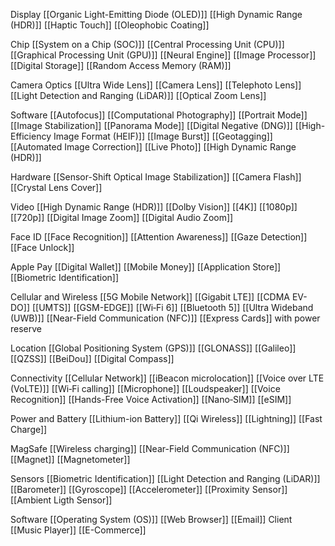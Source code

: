 
Display
	[[Organic Light-Emitting Diode (OLED)]]
	[[High Dynamic Range (HDR)]]
	[[Haptic Touch]]
	[[Oleophobic Coating]]

Chip
	[[System on a Chip (SOC)]]
	[[Central Processing Unit (CPU)]]
	[[Graphical Processing Unit (GPU)]]
	[[Neural Engine]]
	[[Image Processor]]
	[[Digital Storage]]
	[[Random Access Memory (RAM)]]

Camera
Optics
	[[Ultra Wide Lens]]
	[[Camera Lens]]
	[[Telephoto Lens]]
	[[Light Detection and Ranging (LiDAR)]]
	[[Optical Zoom Lens]]

Software
	[[Autofocus]]
	[[Computational Photography]]
	[[Portrait Mode]]
	[[Image Stabilization]]
	[[Panorama Mode]]
	[[Digital Negative (DNG)]]
	[[High-Efficiency Image Format (HEIF)]]
	[[Image Burst]]
	[[Geotagging]]
	[[Automated Image Correction]]
	[[Live Photo]]
	[[High Dynamic Range (HDR)]]

Hardware
	[[Sensor-Shift Optical Image Stabilization]]
	[[Camera Flash]]
	[[Crystal Lens Cover]]

Video
	[[High Dynamic Range (HDR)]]
	[[Dolby Vision]]
	[[4K]]
	[[1080p]]
	[[720p]]
	[[Digital Image Zoom]]
	[[Digital Audio Zoom]]

Face ID
	[[Face Recognition]]
	[[Attention Awareness]]
	[[Gaze Detection]]
	[[Face Unlock]]

Apple Pay
	[[Digital Wallet]]
	[[Mobile Money]]
	[[Application Store]]
	[[Biometric Identification]]

Cellular and Wireless
	[[5G Mobile Network]]
	[[Gigabit LTE]]
	[[CDMA EV-DO]]
	[[UMTS]]
	[[GSM-EDGE]]
	[[Wi‑Fi 6]]
	[[Bluetooth 5]]
	[[Ultra Wideband (UWB)]]
	[[Near-Field Communication (NFC)]]
	[[Express Cards]] with power reserve

Location
	[[Global Positioning System (GPS)]]
	[[GLONASS]]
	[[Galileo]]
	[[QZSS]]
	[[BeiDou]]
	[[Digital Compass]]
	
Connectivity
	[[Cellular Network]]
	[[iBeacon microlocation]]
	[[Voice over LTE (VoLTE)]]
	[[Wi‑Fi calling]]
	[[Microphone]]
	[[Loudspeaker]]
	[[Voice Recognition]]
	[[Hands-Free Voice Activation]]
	[[Nano‑SIM]]
	[[eSIM]]

Power and Battery
	[[Lithium-ion Battery]]
	[[Qi Wireless]]
	[[Lightning]]
	[[Fast Charge]]

MagSafe
	[[Wireless charging]]
	[[Near-Field Communication (NFC)]]
	[[Magnet]]
	[[Magnetometer]]

Sensors
	[[Biometric Identification]]
	[[Light Detection and Ranging (LiDAR)]]
	[[Barometer]]
	[[Gyroscope]]
	[[Accelerometer]]
	[[Proximity Sensor]]
	[[Ambient Ligth Sensor]]

Software
	[[Operating System (OS)]]
	[[Web Browser]]
	[[Email]] Client
	[[Music Player]]
	[[E-Commerce]]